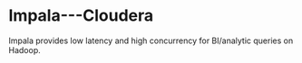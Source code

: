 # Impala---Cloudera
Impala provides low latency and high concurrency for BI/analytic queries on Hadoop.
